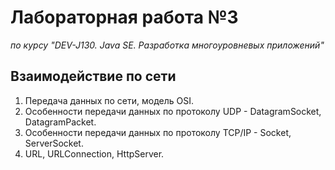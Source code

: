 # Лабораторная работа №3

*по курсу "DEV-J130. Java SE. Разработка многоуровневых приложений"*

## Взаимодействие по сети

1. Передача данных по сети, модель OSI.
2. Особенности передачи данных по протоколу UDP - DatagramSocket, DatagramPacket.
3. Особенности передачи данных по протоколу TCP/IP - Socket, ServerSocket.
4. URL, URLConnection, HttpServer.